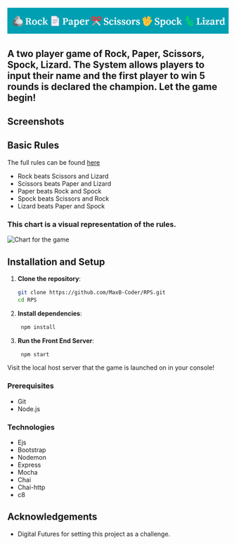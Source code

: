 ![Rock, Paper, Scissors, Spock, Lizard](./Documentation/%F0%9F%AA%A8Rock%F0%9F%93%84Paper%E2%9C%82%EF%B8%8FScissors%F0%9F%96%96Spock%F0%9F%A6%8ELizard.png)

## A two player game of Rock, Paper, Scissors, Spock, Lizard. The System allows players to input their name and the first player to win 5 rounds is declared the champion. Let the game begin!

## Screenshots

## Basic Rules

The full rules can be found [here](http://en.wikipedia.org/wiki/Rock-paper-scissors-lizard-Spock)

- Rock beats Scissors and Lizard
- Scissors beats Paper and Lizard
- Paper beats Rock and Spock
- Spock beats Scissors and Rock
- Lizard beats Paper and Spock

### This chart is a visual representation of the rules.

![Chart for the game](https://static.wikia.nocookie.net/bigbangtheory/images/7/7d/RPSLS.png/revision/latest?cb=20120822205915)

## Installation and Setup

1. **Clone the repository**:

   ```bash
   git clone https://github.com/MaxB-Coder/RPS.git
   cd RPS
   ```

2. **Install dependencies**:

   ```bash
    npm install
   ```

3. **Run the Front End Server**:

   ```bash
    npm start
   ```

Visit the local host server that the game is launched on in your console!

### Prerequisites

- Git
- Node.js

### Technologies

- Ejs
- Bootstrap
- Nodemon
- Express
- Mocha
- Chai
- Chai-http
- c8

## Acknowledgements

- Digital Futures for setting this project as a challenge.

